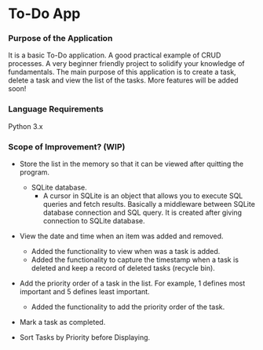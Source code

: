 # To-Do App
### Purpose of the Application

It is a basic To-Do application. A good practical example of CRUD processes. A very beginner friendly project to solidify your knowledge of fundamentals. The main purpose of this application is to create a task, delete a task and view the list of the tasks. More features will be added soon! 

### Language Requirements
Python 3.x

### Scope of Improvement? (WIP)

- Store the list in the memory so that it can be viewed after quitting the program. 
    * SQLite database.
        * A cursor in SQLite is an object that allows you to execute SQL queries and fetch results. Basically a middleware between SQLite database connection and SQL query. It is created after giving connection to SQLite database.

- View the date and time when an item was added and removed. 
    * Added the functionality to view when was a task is added.
    * Added the functionality to capture the timestamp when a task is deleted and keep a record of deleted tasks (recycle bin).

- Add the priority order of a task in the list. For example, 1 defines most important and 5 defines least important.
    * Added the functionality to add the priority order of the task.

- Mark a task as completed.

- Sort Tasks by Priority before Displaying.
 
